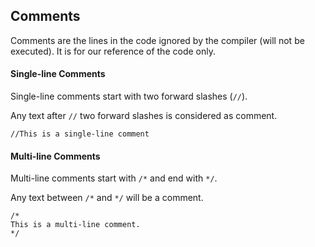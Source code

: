 ## Comments
Comments are the lines in the code ignored by the compiler (will not be executed). It is for our reference of the code only.

#### Single-line Comments

Single-line comments start with two forward slashes (`//`).

Any text after `//` two forward slashes is considered as comment. 

```text-plain
//This is a single-line comment 
```

#### Multi-line Comments

Multi-line comments start with `/*` and end with `*/`.

Any text between `/*` and `*/` will be a comment.

```text-x-csrc
/*
This is a multi-line comment.
*/
```
